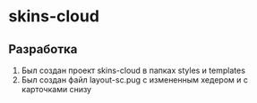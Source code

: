 # skins-cloud

## Разработка

1. Был создан проект skins-cloud в папках styles и templates
2. Был создан файл layout-sc.pug с измененным хедером и с карточками снизу